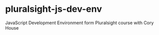 # pluralsight-js-dev-env
JavaScript Development Environment form Pluralsight course with Cory House
